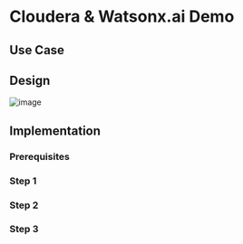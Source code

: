 # Cloudera & Watsonx.ai Demo

## Use Case

## Design
![image](https://github.com/agupta-git/cloudera_watsonx/assets/2523891/55df9922-0675-424b-9494-d5afcd7392ae)

## Implementation
### Prerequisites
### Step 1
### Step 2
### Step 3
